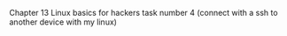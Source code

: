 Chapter 13 Linux basics for hackers task number 4 (connect with a ssh to another device with my linux)